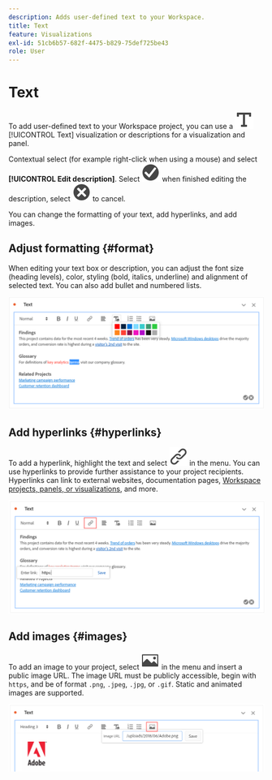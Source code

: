 ```yaml
---
description: Adds user-defined text to your Workspace.
title: Text
feature: Visualizations
exl-id: 51cb6b57-682f-4475-b829-75def725be43
role: User
---
```

# Text

To add user-defined text to your Workspace project, you can use a ![Text](/help/assets/icons/Text.svg) [!UICONTROL Text] visualization or descriptions for a visualization and panel. 

Contextual select (for example right-click when using a mouse) and select **[!UICONTROL Edit description]**. Select ![CheckmarkCircle](/help/assets/icons/CheckmarkCircle.svg) when finished editing the description, select ![CloseCircle](/help/assets/icons/CloseCircle.svg) to cancel.

You can change the formatting of your text, add hyperlinks, and add images.

## Adjust formatting {#format}

When editing your text box or description, you can adjust the font size (heading levels), color, styling (bold, italics, underline) and alignment of selected text. You can also add bullet and numbered lists.

![Text options for a Workspace project highlighting the text color palette.](assets/format.png)

## Add hyperlinks {#hyperlinks}

To add a hyperlink, highlight the text and select ![Link](/help/assets/icons/Link.svg) in the menu. You can use hyperlinks to provide further assistance to your project recipients. Hyperlinks can link to external websites, documentation pages, [Workspace projects, panels, or visualizations](https://experienceleague.adobe.com/en/docs/analytics/analyze/analysis-workspace/curate-share/shareable-links), and more.

![Text options with the link icon highlighted.](assets/hyperlink.png)

## Add images {#images}

To add an image to your project, select ![Image](/help/assets/icons/Image.svg) in the menu and insert a public image URL. The image URL must be publicly accessible, begin with `https`, and be of format `.png`, `.jpeg`, `.jpg`, or `.gif`. Static and animated images are supported.

![Text options with the image icon selected.](assets/image.png)
